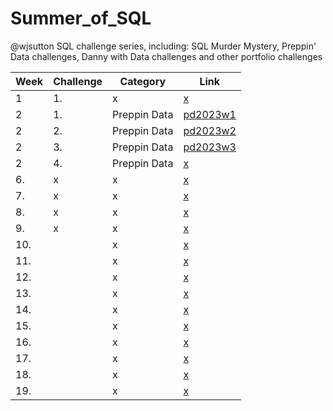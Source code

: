 # Summer_of_SQL
@wjsutton SQL challenge series, including: SQL Murder Mystery, Preppin' Data challenges, Danny with Data challenges and other portfolio challenges

| Week         | Challenge | Category                                    | Link                                    | 
|----- |-----------------------|------------------------------------------------------|------------------------------------------------------|
| 1   | 1.  |  x  | [x](x) |
| 2   | 1. |  Preppin Data  | [pd2023w1](https://github.com/ejhughes/Summer_of_SQL/blob/main/pd2023w1.sql) |
| 2   | 2. |  Preppin Data  | [pd2023w2](https://github.com/ejhughes/Summer_of_SQL/blob/main/pd2023w2.sql) |
| 2   | 3. |  Preppin Data  | [pd2023w3](https://github.com/ejhughes/Summer_of_SQL/blob/main/pd2023w3.sql) |
| 2   | 4. |  Preppin Data  | [x](x) |
| 6.   | x |  x  | [x](x) |
| 7.   | x |  x  | [x](x) |
| 8.   | x |  x  | [x](x) |
| 9.   | x |  x  | [x](x) |
| 10.   |   |  x  | [x](x) |
| 11.   |   |  x  | [x](x) |
| 12.   |   |  x  | [x](x) |
| 13.   |   |  x  | [x](x) |
| 14.   |   |  x  | [x](x) |
| 15.   |   |  x  | [x](x) |
| 16.   |   |  x  | [x](x) |
| 17.   |   |  x  | [x](x) |
| 18.   |   |  x  | [x](x) |
| 19.   |   |  x  | [x](x) |
